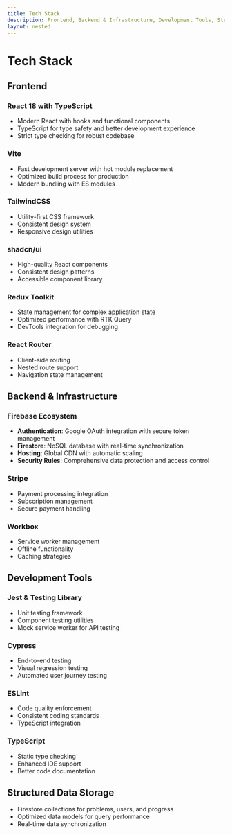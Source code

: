 ```yaml
---
title: Tech Stack
description: Frontend, Backend & Infrastructure, Development Tools, Structured Data Storage
layout: nested
---
```


# Tech Stack

## Frontend

### React 18 with TypeScript
- Modern React with hooks and functional components
- TypeScript for type safety and better development experience
- Strict type checking for robust codebase

### Vite
- Fast development server with hot module replacement
- Optimized build process for production
- Modern bundling with ES modules

### TailwindCSS
- Utility-first CSS framework
- Consistent design system
- Responsive design utilities

### shadcn/ui
- High-quality React components
- Consistent design patterns
- Accessible component library

### Redux Toolkit
- State management for complex application state
- Optimized performance with RTK Query
- DevTools integration for debugging

### React Router
- Client-side routing
- Nested route support
- Navigation state management

## Backend & Infrastructure

### Firebase Ecosystem
- **Authentication**: Google OAuth integration with secure token management
- **Firestore**: NoSQL database with real-time synchronization
- **Hosting**: Global CDN with automatic scaling
- **Security Rules**: Comprehensive data protection and access control

### Stripe
- Payment processing integration
- Subscription management
- Secure payment handling

### Workbox
- Service worker management
- Offline functionality
- Caching strategies

## Development Tools

### Jest & Testing Library
- Unit testing framework
- Component testing utilities
- Mock service worker for API testing

### Cypress
- End-to-end testing
- Visual regression testing
- Automated user journey testing

### ESLint
- Code quality enforcement
- Consistent coding standards
- TypeScript integration

### TypeScript
- Static type checking
- Enhanced IDE support
- Better code documentation

## Structured Data Storage
- Firestore collections for problems, users, and progress
- Optimized data models for query performance
- Real-time data synchronization 